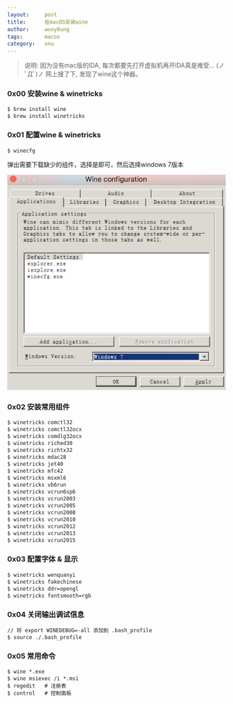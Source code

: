 ```yaml
---
layout:     post
title:      在macOS安装wine
author:     wooy0ung
tags: 		macos
category:  	xnu
---
```



>说明:
>因为没有mac版的IDA, 每次都要先打开虚拟机再开IDA真是难受... (ノ ﾟДﾟ)ノ 
>网上搜了下, 发现了wine这个神器。
<!-- more -->


### 0x00 安装wine & winetricks

```
$ brew install wine
$ brew install winetricks
```


### 0x01 配置wine & winetricks

```
$ winecfg
```

弹出需要下载缺少的组件，选择是即可，然后选择windows 7版本

![](/assets/img/xnu/2017-06-21-macos-install-wine/0x00.png)


### 0x02 安装常用组件

```
$ winetricks comctl32
$ winetricks comctl32ocx
$ winetricks comdlg32ocx
$ winetricks riched30
$ winetricks richtx32
$ winetricks mdac28
$ winetricks jet40
$ winetricks mfc42
$ winetricks msxml6
$ winetricks vb6run
$ winetricks vcrun6sp6
$ winetricks vcrun2003
$ winetricks vcrun2005
$ winetricks vcrun2008
$ winetricks vcrun2010
$ winetricks vcrun2012
$ winetricks vcrun2013
$ winetricks vcrun2015
```


### 0x03 配置字体 & 显示

```
$ winetricks wenquanyi
$ winetricks fakechinese
$ winetricks ddr=opengl
$ winetricks fontsmooth=rgb
```


### 0x04 关闭输出调试信息

```
// 将 export WINEDEBUG=-all 添加到 .bash_profile
$ source ./.bash_profile
```


### 0x05 常用命令

```
$ wine *.exe
$ wine msiexec /i *.msi
$ regedit	# 注册表
$ control	# 控制面板
```